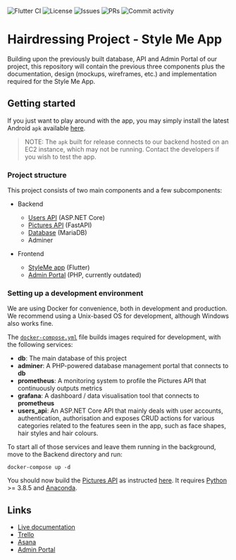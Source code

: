 ![Flutter CI](https://github.com/HairdressingProject/styleme/workflows/Flutter%20CI/badge.svg?branch=master)
![License](https://img.shields.io/github/license/HairdressingProject/styleme)
![Issues](https://img.shields.io/github/issues/HairdressingProject/styleme)
![PRs](https://img.shields.io/github/issues-pr/HairdressingProject/styleme)
![Commit activity](https://img.shields.io/github/commit-activity/w/HairdressingProject/styleme)

# Hairdressing Project - Style Me App

Building upon the previously built database, API and Admin Portal of our project, this repository will contain the previous three components plus the documentation, design (mockups, wireframes, etc.) and implementation required for the Style Me App. 

## Getting started
If you just want to play around with the app, you may simply install the latest Android `apk` available [here](https://github.com/HairdressingProject/styleme/tags "Release tags").

> NOTE: The `apk` built for release connects to our backend hosted on an EC2 instance, which may not be running. Contact the developers if you wish to test the app.

### Project structure

This project consists of two main components and a few subcomponents:

- Backend
  - [Users API](https://github.com/HairdressingProject/styleme/tree/master/Backend/UsersAPI) (ASP.NET Core)
  - [Pictures API](https://github.com/HairdressingProject/styleme/tree/master/Backend/PicturesAPI) (FastAPI)
  - [Database](https://github.com/HairdressingProject/styleme/tree/master/Backend/Database) (MariaDB)
  - Adminer

- Frontend
  - [StyleMe app](https://github.com/HairdressingProject/styleme/tree/master/app) (Flutter)
  - [Admin Portal](https://github.com/HairdressingProject/styleme/tree/master/Admin_Portal) (PHP, currently outdated)

### Setting up a development environment
We are using Docker for convenience, both in development and production. We recommend using a Unix-based OS for development, although Windows also works fine.

The [`docker-compose.yml`](https://github.com/HairdressingProject/styleme/blob/master/Backend/docker-compose.yml "Docker compose") file builds images required for development, with the following services:

- __db__: The main database of this project
- __adminer__: A PHP-powered database management portal that connects to __db__
- __prometheus__: A monitoring system to profile the Pictures API that continuously outputs metrics
- __grafana__: A dashboard / data visualisation tool that connects to __prometheus__
- __users_api__: An ASP.NET Core API that mainly deals with user accounts, authentication, authorisation and exposes CRUD actions for various categories related to the features seen in the app, such as face shapes, hair styles and hair colours.

To start all of those services and leave them running in the background, move to the Backend directory and run:

`docker-compose up -d`

You should now build the [Pictures API](https://github.com/HairdressingProject/styleme/tree/master/Backend/PicturesAPI "Pictures API") as instructed [here](https://github.com/HairdressingProject/styleme/blob/master/Backend/PicturesAPI/README.md "Building the Pictures API"). It requires [Python](https://www.python.org/ "Python") >= 3.8.5 and [Anaconda](https://www.anaconda.com/products/individual "Anaconda").

## Links
- [Live documentation](https://hairdressingproject.github.io/styleme/ "Documentation")
- [Trello](https://trello.com/b/oVGT3m0P "Trello board")
- [Asana](https://app.asana.com/0/1187175073096657/board "Asana board")
- [Admin Portal](https://styleme.best "Admin Portal")
